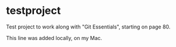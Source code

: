 # testproject
Test project to work along with "Git Essentials", starting on page 80.

This line was added locally, on my Mac.

